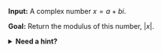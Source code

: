 **Input:** A complex number $x = a + bi$.

**Goal:** Return the modulus of this number, $|x|$.

<details>
  <summary><b>Need a hint?</b></summary>

  A video explanation of absolute value and complex numbers can be found [here](https://www.youtube.com/watch?v=FwuPXchH2rA).

</details>
